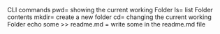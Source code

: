 CLI commands
pwd= showing the current working Folder
ls= list Folder contents
mkdir= create a new folder
cd= changing the current working Folder
echo some >> readme.md = write some in the readme.md file
